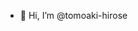 - 👋 Hi, I’m @tomoaki-hirose

<!---
tomoaki-hirose/tomoaki-hirose is a ✨ special ✨ repository because its `README.md` (this file) appears on your GitHub profile.
You can click the Preview link to take a look at your changes.
--->
